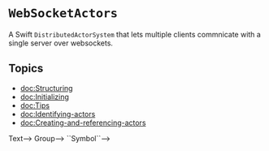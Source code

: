 # ``WebSocketActors``

A Swift `DistributedActorSystem` that lets multiple clients commnicate with a single server over websockets.

## Topics

- <doc:Structuring>
- <doc:Initializing>
- <doc:Tips>
- <doc:Identifying-actors>
- <doc:Creating-and-referencing-actors>

<!--## Overview-->
<!---->
<!--<!--@START_MENU_TOKEN@-->Text<!--@END_MENU_TOKEN@-->-->
<!---->
<!--## Topics-->
<!---->
<!--### <!--@START_MENU_TOKEN@-->Group<!--@END_MENU_TOKEN@-->-->
<!---->
<!--- <!--@START_MENU_TOKEN@-->``Symbol``<!--@END_MENU_TOKEN@-->-->
